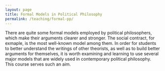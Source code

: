 ```yaml
---
layout: page
title: Formal Models in Political Philosophy 
permalink: /teaching/formal-pp/
---
```


There are quite some formal models employed by political philosophers, which make their arguments clearer and stronger. The social contract, for exmaple, is the most well-known model among them. In order for students to better understand the writings of other theorists, as well as to build better arguments for themselves, it is worth examining and learning to use several major models that are widely used in contemporary political philosophy. This course serves such an aim.
